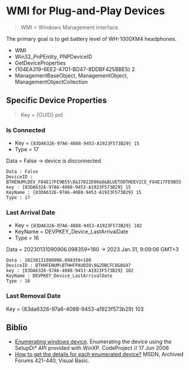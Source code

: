 # WMI for Plug-and-Play Devices

> WMI = Windows Management Interface.

The primary goal is to get battery level of WH-1000XM4 headphones.

- WMI
- Win32_PnPEntity, PNPDeviceID
- GetDeviceProperties
- {104EA319-6EE2-4701-BD47-8DDBF425BBE5} 2
- ManagementBaseObject, ManagementObject, ManagementObjectCollection

## Specific Device Properties

> Key = {GUID} pid

### Is Connected

- Key = `{83DA6326-97A6-4088-9453-A1923F573B29} 15`
- Type = 17

Data = False → device is disconnected

```plain
Data : False
DeviceID : BTHENUM\DEV_F84E17FE9B55\8&37022D96&0&BLUETOOTHDEVICE_F84E17FE9B55
key : {83DA6326-97A6-4088-9453-A1923F573B29} 15
KeyName : {83DA6326-97A6-4088-9453-A1923F573B29} 15
Type : 17
```

### Last Arrival Date

- Key = `{83DA6326-97A6-4088-9453-A1923F573B29} 102`
- KeyName = DEVPKEY_Device_LastArrivalDate
- Type = 16

Data = 20230131090906.098359+180 → 2023 Jan 31, 9:09:06 GMT+3

```plain
Data : 20230131090906.098359+180
DeviceID : BTHHFENUM\BTHHFPAUDIO\9&2DBCFC8&0&97
key : {83DA6326-97A6-4088-9453-A1923F573B29} 102
KeyName : DEVPKEY_Device_LastArrivalDate
Type : 16
```

### Last Removal Date

Key = {83da6326-97a6-4088-9453-a1923f573b29} 103

## Biblio

- [Enumerating windows device](https://www.codeproject.com/articles/14412/enumerating-windows-device). Enumerating the device using the SetupDi* API provided with WinXP. CodeProject // 17 Jun 2006
- [How to get the details for each enumerated device?](https://social.msdn.microsoft.com/Forums/en-US/65086709-cee8-4efa-a794-b32979abb0ea/how-to-get-the-details-for-each-enumerated-device?forum=vbgeneral) MSDN, Archived Forums 421-440, Visual Basic.

